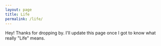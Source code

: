 ```yaml
---
layout: page
title: Life
permalink: /life/
---
```


Hey! Thanks for dropping by. I'll update this page once I got to know what really "Life" means.